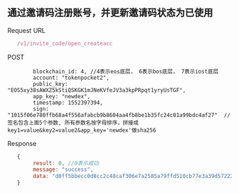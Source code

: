 ## 通过邀请码注册账号，并更新邀请码状态为已使用
Request URL
```javascript
   /v1/invite_code/open_createacc
```
POST
```golang
        blockchain_id: 4, //4表示eos底层， 6表示bos底层， 7表示iost底层
        account: "tokenpocket2",
        public_key: "EOS5xy38sAWXZ5kStiQSKGK1mJNeKVfeJV3a3kpPRpqt1yryUsTGF",
        app_key: "newdex",
        timestamp: 1552397394,
        sign: "1015f06e780ffb68a4f556afabcb9b8604aa4fb8be1b35fc24c01a99bdc4af27"  //签名包含上面5个参数, 所有参数名按字母排序，拼接成key1=value&key2=value2&app_key='newdex'做sha256
```
Response
```javascript
   {
        result: 0, //0表示成功
        message: "success",
        data: "d0ff5bbecc0d8cc2c48caf306e7a2585a79ffd510cb77e3a39d57222ba443012"
   }
```